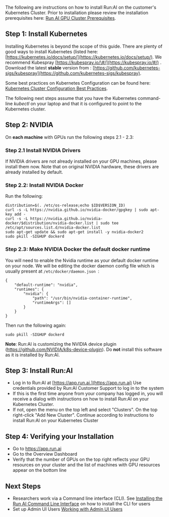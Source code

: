 The following are instructions on how to install Run:AI on the customer's Kubernetes Cluster. Prior to installation please review the installation prerequisites here: [Run AI GPU Cluster Prerequisites](Run-AI-GPU-Cluster-Prerequisites.md).

## Step 1: Install Kubernetes

Installing Kubernetes is beyond the scope of this guide. There are plenty of good ways to install Kubernetes (listed here: [https://kubernetes.io/docs/setup/](https://kubernetes.io/docs/setup/). We recommend Kubespray [https://kubespray.io/\#/](https://kubespray.io/#/) . Download the latest __stable__ version from  : [https://github.com/kubernetes-sigs/kubespray](https://github.com/kubernetes-sigs/kubespray). 

Some best practices on Kubernetes Configuration can be found here: [Kubernetes Cluster Configuration Best Practices](Kubernetes-Cluster-Configuration-Best-Practices.md).

The following next steps assume that you have the Kubernetes command-line _kubectl_ on your laptop and that it is configured to point to the Kubernetes cluster.

## Step 2: NVIDIA

On __each machine__ with GPUs run the following steps 2.1 - 2.3:

### Step 2.1 Install NVIDIA Drivers

If NVIDIA drivers are not already installed on your GPU machines, please install them now. Note that on original NVIDIA hardware, these drivers are already installed by default. 

### Step 2.2: Install NVIDIA Docker

Run the following:

    distribution=$(. /etc/os-release;echo $ID$VERSION_ID)
    curl -s -L https://nvidia.github.io/nvidia-docker/gpgkey | sudo apt-key add -
    curl -s -L https://nvidia.github.io/nvidia-docker/$distribution/nvidia-docker.list | sudo tee /etc/apt/sources.list.d/nvidia-docker.list
    sudo apt-get update && sudo apt-get install -y nvidia-docker2
    sudo pkill -SIGHUP dockerd

### Step 2.3: Make NVIDIA Docker the default docker runtime

You will need to enable the Nvidia runtime as your default docker runtime on your node. We will be editing the docker daemon config file which is usually present at ``/etc/docker/daemon.json ``:

    {
        "default-runtime": "nvidia",
        "runtimes": {
            "nvidia": {
                "path": "/usr/bin/nvidia-container-runtime",
                "runtimeArgs": []
            }
        }
    }

Then run the following again:

    sudo pkill -SIGHUP dockerd

__Note__: Run:AI is customizing the NVIDIA device plugin (<https://github.com/NVIDIA/k8s-device-plugin>). Do __not__ install this software as it is installed by Run:AI. 

## Step 3: Install Run:AI

*   Log in to Run:AI at [https://app.run.ai.](https://app.run.ai) Use credentials provided by Run:AI Customer Support to log in to the system
*   If this is the first time anyone from your company has logged in, you will receive a dialog with instructions on how to install Run:AI on your Kubernetes Cluster.
*   If not, open the menu on the top left and select "Clusters". On the top right-click "Add New Cluster". Continue according to instructions to install Run:AI on your Kubernetes Cluster

## Step 4: Verifying your Installation

*   Go to <https://app.run.ai>
*   Go to the Overview Dashboard
*   Verify that the number of GPUs on the top right reflects your GPU resources on your cluster and the list of machines with GPU resources appear on the bottom line

## Next Steps

*   Researchers work via a Command line interface (CLI). See  [Installing the Run AI Command Line Interface](../Researcher-Setup/Installing-the-Run-AI-Command-Line-Interface.md) on how to install the CLI for users
*   Set up Admin UI Users [Working with Admin UI Users](../Admin-User-Interface-Setup/Adding-Updating-and-Deleting-Admin-UI-Users.md)